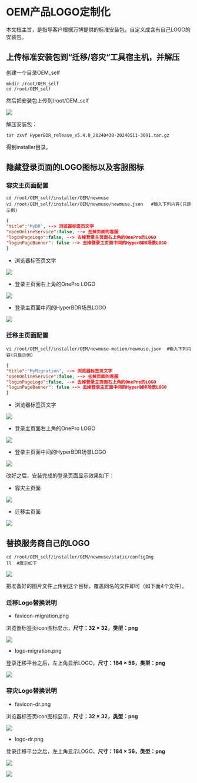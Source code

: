 # OEM产品LOGO定制化

本文档主旨，是指导客户根据万博提供的标准安装包，自定义成含有自己LOGO的安装包。

## 上传标准安装包到“迁移/容灾“工具宿主机，并解压

创建一个目录OEM\_self

```plain&#x20;text
mkdir /root/OEM_self
cd /root/OEM_self
```

然后把安装包上传到/root/OEM\_self

![](./images/customizationofoemproductlogo-uploadthestandardinstallationpackagetothe_migration_disasterrecovery_toolhostanddecompress-1.png)

解压安装包：

```plain&#x20;text
tar zxvf HyperBDR_release_v5.4.0_20240430-20240511-3091.tar.gz
```

得到installer目录。

## 隐藏登录页面的LOGO图标以及客服图标

### 容灾主页面配置

```plain&#x20;text
cd /root/OEM_self/installer/OEM/newmuse
vi /root/OEM_self/installer/OEM/newmuse/newmuse.json   #输入下列内容(只是示例)
```

```json
{
"title":"MyDR", --> 浏览器标签页文字
"openOnlineService":false, --> 去掉页面的客服
"loginPageLogo":false, --> 去掉登录主页面右上角的OnePro的LOGO
"loginPageBanner": false --> 去掉登录主页面中间的HyperBDR场景LOGO
}
```

* 浏览器标签页文字

![](./images/customizationofoemproductlogo-hidetheloginpage_slogoiconandcustomerserviceicon-1.png)

* 登录主页面右上角的OnePro LOGO

![](./images/customizationofoemproductlogo-hidetheloginpage_slogoiconandcustomerserviceicon-2.png)

* 登录主页面中间的HyperBDR场景LOGO

![](./images/customizationofoemproductlogo-hidetheloginpage_slogoiconandcustomerserviceicon-3.png)

### 迁移主页面配置

```plain&#x20;text
vi /root/OEM_self/installer/OEM/newmuse-motion/newmuse.json  #输入下列内容(只是示例)
```

```json
{
"title":"MyMigration", --> 浏览器标签页文字
"openOnlineService":false, --> 去掉页面的客服
"loginPageLogo":false, --> 去掉登录主页面右上角的OnePro的LOGO
"loginPageBanner": false --> 去掉登录主页面中间的HyperBDR场景LOGO
}
```

* 浏览器标签页文字

![](./images/customizationofoemproductlogo-hidetheloginpage_slogoiconandcustomerserviceicon-4.png)

* 登录主页面右上角的OnePro LOGO

![](./images/customizationofoemproductlogo-hidetheloginpage_slogoiconandcustomerserviceicon-5.png)

* 登录主页面中间的HyperBDR场景LOGO

![](./images/customizationofoemproductlogo-hidetheloginpage_slogoiconandcustomerserviceicon-6.png)

改好之后，安装完成的登录页面显示效果如下：

* 容灾主页面

![](./images/customizationofoemproductlogo-hidetheloginpage_slogoiconandcustomerserviceicon-7.png)

* 迁移主页面

![](./images/customizationofoemproductlogo-hidetheloginpage_slogoiconandcustomerserviceicon-8.png)

## 替换服务商自己的LOGO

```plain&#x20;text
cd /root/OEM_self/installer/OEM/newmuse/static/configImg
ll  #展示如下
```

![](./images/customizationofoemproductlogo-replacetheserviceprovider_sownlogo-1.png)

把准备好的图片文件上传到这个目标，覆盖同名的文件即可（如下面4个文件）。

### 迁移Logo替换说明

* favicon-migration.png

浏览器标签页icon图标显示，**尺寸：32 × 32，类型：png**

![](./images/customizationofoemproductlogo-replacetheserviceprovider_sownlogo-2.png)

* logo-migration.png

登录迁移平台之后，左上角显示LOGO，**尺寸：184 × 56，类型：png**

![](./images/customizationofoemproductlogo-replacetheserviceprovider_sownlogo-3.png)

### 容灾Logo替换说明

* favicon-dr.png

浏览器标签页icon图标显示，**尺寸：32 × 32，类型：png**

![](./images/customizationofoemproductlogo-replacetheserviceprovider_sownlogo-4.png)

* logo-dr.png

登录迁移平台之后，左上角显示LOGO，**尺寸：184 × 56，类型：png**

![](./images/customizationofoemproductlogo-replacetheserviceprovider_sownlogo-5.png)

![](./images/customizationofoemproductlogo-replacetheserviceprovider_sownlogo-6.png)
